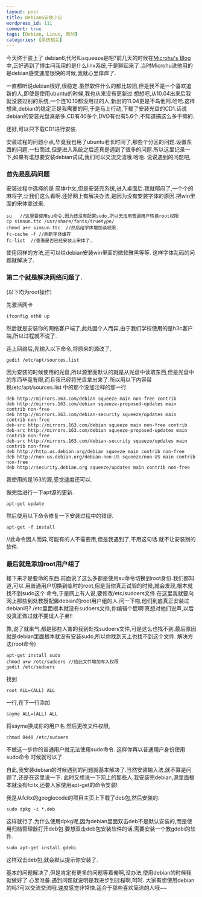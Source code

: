 ```yaml
--- 
layout: post
title: Debian6安装小记
wordpress_id: 111
comment: true
tags: [Debian, Linux, 原创]
categories: [系统相关]
---
```

今天终于装上了 debian6,代号叫squeeze是吧?前几天的时候在[Microhu's Blog](http://www.microhu.com/) 中,正好遇到了博主问我用的是什么linx系统,于是聊起来了.当时Microhu说他用的是debian感觉速度很快的时候,我就心里痒痒了.

一直都听说debian很好,很稳定.虽然软件什么的都比较旧,但是我不是一个喜欢追新的人,即使是使用ubuntu的时候,我也从来没有更新过.想想吧,从10.04出来后我就没装过别的系统,一个连10.10都没用过的人,新出的11.04更是不鸟他阿.哈哈.这样想来,debian的稳定正是我需要的阿,于是马上行动,下载了安装光盘的CD1.话说debian的安装光盘真是多,CD有40多个,DVD有也有5.6个,不知道搞这么多干嘛的.

还好,可以只下载CD1进行安装.

安装过程的问题小点,毕竟我也用了ubuntu老长时间了,那些个分区的问题.设置东西的问题,一扫而过,但是进入系统之后还真是遇到了很多的问题.所以这里记录一下,如果有谁想要安装debian试试,我们可以交流交流哦.哈哈.
说说遇到的问题吧,
### 首先是乱码问题
安装过程中选择的是 简体中文,但是安装完系统,进入桌面后.我就郁闷了,一个个的麻将字,让我们这么看啊.还好网上有解决办法,是因为没有安装字体的原因.把win里面的宋体拿过来.

    su   //这里要使用su命令,因为还没有配置sudo,所以无法用普通用户转换root权限
    cp simsun.ttc /usr/share/fonts/truetype/
    chmod a+r simsun.ttc  //然后给字体增加读权限.
    fc-cache -f //刷新字体缓存
    fc-list  //查看是否已经安装上宋体了.
    
使用同样的方法,还可以给debian安装win里面的微软雅黑等等.
这样字体乱码的问题就解决了.
### 第二个就是解决网络问题了.
(以下均为root操作)

先激活网卡

    ifconfig eth0 up
    
然后就是安装你的网络客户端了,此处因个人而异,由于我们学校使用的是h3c客户端,所以过程就不说了.

连上网络后,先输入以下命令,将原来的源改了,

    gedit /etc/apt/sources.list
    
因为安装的时候使用的光盘,所以源里面默认的就是从光盘中读取东西,但是光盘中的东西毕竟有限,而且我已经将光盘拿出来了.所以用以下内容替换/etc/apt/sources.list 中的那个没加注释的那一行

    deb http://mirrors.163.com/debian squeeze main non-free contrib
    deb http://mirrors.163.com/debian squeeze-proposed-updates main contrib non-free
    deb http://mirrors.163.com/debian-security squeeze/updates main contrib non-free
    deb-src http://mirrors.163.com/debian squeeze main non-free contrib
    deb-src http://mirrors.163.com/debian squeeze-proposed-updates main contrib non-free
    deb-src http://mirrors.163.com/debian-security squeeze/updates main contrib non-free
    deb http://http.us.debian.org/debian squeeze main contrib non-free
    deb http://non-us.debian.org/debian-non-US squeeze/non-US main contrib non-free
    deb http://security.debian.org squeeze/updates main contrib non-free
    
我使用的是163的源,感觉速度还可以.

做完后进行一下apt源的更新.

    apt-get update
    
然后使用以下命令修复一下安装过程中的错误.

    apt-get -f install
//此命令因人而异,可能有的人不需要用,但是我遇到了,不用这句话.就不让安装别的软件.
### 最后就是添加root用户组了
接下来才是要命的东西.前面说了这么多都是使用su命令切换到root身份.我们都知道,可以
用普通用户切换到临时的root,但是当你真正试验的时候,就会发现,根本就找不到sudo这个
命令,于是网上有人说,要修改/etc/sudoers文件.在这里我就要向 网上那些到处教授配置debian的root用户组的人 问一下啦,他们到底真正安装过debian吗? /etc里面根本就没有sudoers文件,你编辑个屁啊!真想对他们说声,以后没真正做过就不要误人子弟!!

靠,说了就来气,都是那些人害的我到处找sudoers文件,可是这么也找不到.最后原因 就是debian里面根本就没有安装sudo,所以你找到天上也找不到这个文件.
解决方法(root命令)

    apt-get install sudo
    chmod u+w /etc/sudoers //给此文件增加写入权限
    gedit /etc/sudoers
    
找到

    root ALL=(ALL) ALL
    
一行,在下一行添加

    sayme ALL=(ALL) ALL 
    
将sayme换成你的用户名
然后更改文件权限,

    chmod 0440 /etc/sudoers
    
不做这一步你的普通用户就无法使用sudo命令.
这样你再以普通用户身份使用sudo命令 时候就可以了.

自此,我安装debian的时候遇到的问题就基本解决了.当然安装输入法,就不算是问题了,还是在这里说一下.
此时又想说一下网上的那些人,我安装完debian,源里面根本就没有fcitx,还要人家使用apt-get的命令安装!

我是从fcitx的googlecode的项目主页上下载了deb包,然后安装的.

    sudo dpkg -i *.deb
    
这样就行了.为什么使用dpkg呢,因为debian里面双击deb不是默认安装的,而是使用归档管理器打开deb包.要想双击deb包安装软件的话,需要安装一个教gdebi的软件.

    sudo apt-get install gdebi
    
这样双击deb包,就会默认提示你安装了.

基本的问题解决了,但是肯定有更多的问题等着俺啊,没办法,使用debian的时候我就做好了
心里准备.遇到问题就说明是我进步到过程啊,呵呵.
大家有想使用debian的吗?可以交流交流哦.速度感觉非常快.适合于那些喜欢简洁的人哦~~
